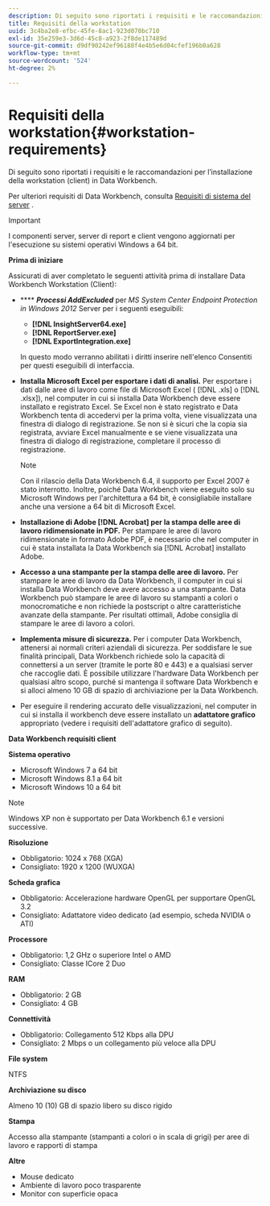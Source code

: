 ```yaml
---
description: Di seguito sono riportati i requisiti e le raccomandazioni per l’installazione della workstation (client) in Data Workbench.
title: Requisiti della workstation
uuid: 3c4ba2e8-efbc-45fe-8ac1-923d070bc710
exl-id: 35e259e3-3d6d-45c8-a923-2f8de117489d
source-git-commit: d9df90242ef96188f4e4b5e6d04cfef196b0a628
workflow-type: tm+mt
source-wordcount: '524'
ht-degree: 2%

---
```


# Requisiti della workstation{#workstation-requirements}

Di seguito sono riportati i requisiti e le raccomandazioni per l’installazione della workstation (client) in Data Workbench.

Per ulteriori requisiti di Data Workbench, consulta [Requisiti di sistema del server](https://docs.adobe.com/help/en/data-workbench/using/server-admin-install/c-msr-server.html) .

>[!IMPORTANT]
>
>I componenti server, server di report e client vengono aggiornati per l&#39;esecuzione su sistemi operativi Windows a 64 bit.

**Prima di iniziare**

Assicurati di aver completato le seguenti attività prima di installare Data Workbench Workstation (Client):

* **** ***Processi AddExcluded*** per  *MS System Center Endpoint Protection in Windows 2012* Server per i seguenti eseguibili:

   * **[!DNL InsightServer64.exe]**
   * **[!DNL ReportServer.exe]**
   * **[!DNL ExportIntegration.exe]**

   In questo modo verranno abilitati i diritti inserire nell&#39;elenco Consentiti per questi eseguibili di interfaccia.

* **Installa Microsoft Excel per esportare i dati di analisi.** Per esportare i dati dalle aree di lavoro come file di Microsoft Excel (  [!DNL .xls] o  [!DNL .xlsx]), nel computer in cui si installa Data Workbench deve essere installato e registrato Excel. Se Excel non è stato registrato e Data Workbench tenta di accedervi per la prima volta, viene visualizzata una finestra di dialogo di registrazione. Se non si è sicuri che la copia sia registrata, avviare Excel manualmente e se viene visualizzata una finestra di dialogo di registrazione, completare il processo di registrazione.

   >[!NOTE]
   >
   >Con il rilascio della Data Workbench 6.4, il supporto per Excel 2007 è stato interrotto. Inoltre, poiché Data Workbench viene eseguito solo su Microsoft Windows per l&#39;architettura a 64 bit, è consigliabile installare anche una versione a 64 bit di Microsoft Excel.

* **Installazione di Adobe  [!DNL Acrobat] per la stampa delle aree di lavoro ridimensionate in PDF.** Per stampare le aree di lavoro ridimensionate in formato Adobe PDF, è necessario che nel computer in cui è stata installata la Data Workbench sia  [!DNL Acrobat] installato Adobe.

* **Accesso a una stampante per la stampa delle aree di lavoro.** Per stampare le aree di lavoro da Data Workbench, il computer in cui si installa Data Workbench deve avere accesso a una stampante. Data Workbench può stampare le aree di lavoro su stampanti a colori o monocromatiche e non richiede la postscript o altre caratteristiche avanzate della stampante. Per risultati ottimali, Adobe consiglia di stampare le aree di lavoro a colori.
* **Implementa misure di sicurezza.** Per i computer Data Workbench, attenersi ai normali criteri aziendali di sicurezza. Per soddisfare le sue finalità principali, Data Workbench richiede solo la capacità di connettersi a un server (tramite le porte 80 e 443) e a qualsiasi server che raccoglie dati. È possibile utilizzare l&#39;hardware Data Workbench per qualsiasi altro scopo, purché si mantenga il software Data Workbench e si alloci almeno 10 GB di spazio di archiviazione per la Data Workbench.
* Per eseguire il rendering accurato delle visualizzazioni, nel computer in cui si installa il workbench deve essere installato un **adattatore grafico** appropriato (vedere i requisiti dell&#39;adattatore grafico di seguito).

**Data Workbench requisiti client**

**Sistema operativo**

* Microsoft Windows 7 a 64 bit
* Microsoft Windows 8.1 a 64 bit
* Microsoft Windows 10 a 64 bit

>[!NOTE]
>
>Windows XP non è supportato per Data Workbench 6.1 e versioni successive.

**Risoluzione**

* Obbligatorio: 1024 x 768 (XGA)
* Consigliato: 1920 x 1200 (WUXGA)

**Scheda grafica**

* Obbligatorio: Accelerazione hardware OpenGL per supportare OpenGL 3.2
* Consigliato: Adattatore video dedicato (ad esempio, scheda NVIDIA o ATI)

**Processore**

* Obbligatorio: 1,2 GHz o superiore Intel o AMD
* Consigliato: Classe ICore 2 Duo

**RAM**

* Obbligatorio: 2 GB
* Consigliato: 4 GB

**Connettività**

* Obbligatorio: Collegamento 512 Kbps alla DPU
* Consigliato: 2 Mbps o un collegamento più veloce alla DPU

**File system**

NTFS

**Archiviazione su disco**

Almeno 10 (10) GB di spazio libero su disco rigido

**Stampa**

Accesso alla stampante (stampanti a colori o in scala di grigi) per aree di lavoro e rapporti di stampa

**Altre**

* Mouse dedicato
* Ambiente di lavoro poco trasparente
* Monitor con superficie opaca
